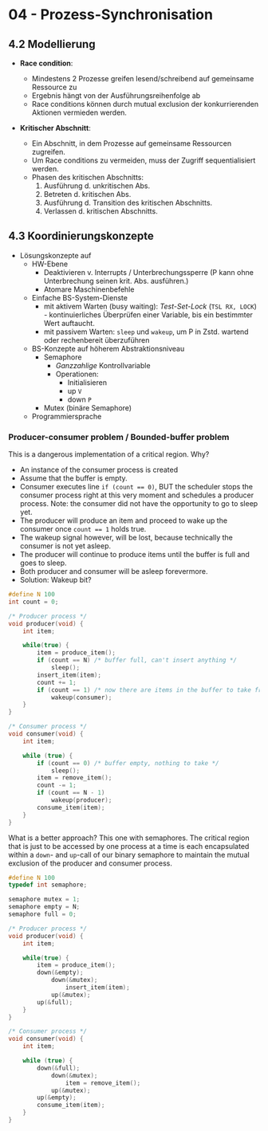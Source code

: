 # 04 - Prozess-Synchronisation

## 4.2 Modellierung

* **Race condition**:
    * Mindestens 2 Prozesse greifen lesend/schreibend auf gemeinsame Ressource zu
    * Ergebnis hängt von der Ausführungsreihenfolge ab
    * Race conditions können durch mutual exclusion der konkurrierenden Aktionen vermieden werden. 

* **Kritischer Abschnitt**:
    * Ein Abschnitt, in dem Prozesse auf gemeinsame Ressourcen zugreifen.
    * Um Race conditions zu vermeiden, muss der Zugriff sequentialisiert werden.
    * Phasen des kritischen Abschnitts:
        1. Ausführung d. unkritischen Abs.
        2. Betreten d. kritischen Abs.
        3. Ausführung d. Transition des kritischen Abschnitts.
        4. Verlassen d. kritischen Abschnitts.

## 4.3 Koordinierungskonzepte

* Lösungskonzepte auf
    * HW-Ebene
        * Deaktivieren v. Interrupts / Unterbrechungssperre (P kann ohne Unterbrechung seinen krit. Abs. ausführen.)
        * Atomare Maschinenbefehle 
    * Einfache BS-System-Dienste
        * mit aktivem Warten (busy waiting): *Test-Set-Lock* (`TSL RX, LOCK`) - kontinuierliches Überprüfen einer Variable, bis ein bestimmter Wert auftaucht.
        * mit passivem Warten: `sleep` und `wakeup`, um P in Zstd. wartend oder rechenbereit überzuführen
    * BS-Konzepte auf höherem Abstraktionsniveau
        * Semaphore
            * *Ganzzahlige* Kontrollvariable
            * Operationen:
              * Initialisieren
              * up `V`
              * down `P`
        * Mutex (binäre Semaphore)
    * Programmiersprache

### Producer-consumer problem / Bounded-buffer problem

This is a dangerous implementation of a critical region. Why?

* An instance of the consumer process is created
* Assume that the buffer is empty.
* Consumer executes line `if (count == 0)`, BUT the scheduler stops the consumer process right at this very moment and schedules a producer process. Note: the consumer did not have the opportunity to go to sleep yet.
* The producer will produce an item and proceed to wake up the consumer once `count == 1` holds true.
* The wakeup signal however, will be lost, because technically the consumer is not yet asleep.
* The producer will continue to produce items until the buffer is full and goes to sleep.
* Both producer and consumer will be asleep forevermore.
* Solution: Wakeup bit?

```C
#define N 100
int count = 0;

/* Producer process */
void producer(void) {
    int item;

    while(true) {
        item = produce_item();
        if (count == N) /* buffer full, can't insert anything */
            sleep();
        insert_item(item);
        count += 1;
        if (count == 1) /* now there are items in the buffer to take from */ 
            wakeup(consumer);
    }
}

/* Consumer process */
void consumer(void) {
    int item;

    while (true) {
        if (count == 0) /* buffer empty, nothing to take */
            sleep();
        item = remove_item();
        count -= 1;
        if (count == N - 1) 
            wakeup(producer);
        consume_item(item);
    }
}
```

What is a better approach? This one with semaphores.
The critical region that is just to be accessed by one process at a time is each encapsulated within a `down`- and `up`-call of our binary semaphore to maintain the mutual exclusion of the producer and consumer process.

```C
#define N 100
typedef int semaphore;

semaphore mutex = 1;
semaphore empty = N;
semaphore full = 0;

/* Producer process */
void producer(void) {
    int item;

    while(true) {
        item = produce_item();
        down(&empty);
            down(&mutex);
                insert_item(item);
            up(&mutex);
        up(&full);
    }
}

/* Consumer process */
void consumer(void) {
    int item;

    while (true) {
        down(&full);
            down(&mutex);
                item = remove_item();
            up(&mutex);
        up(&empty);
        consume_item(item);
    }
}
```

